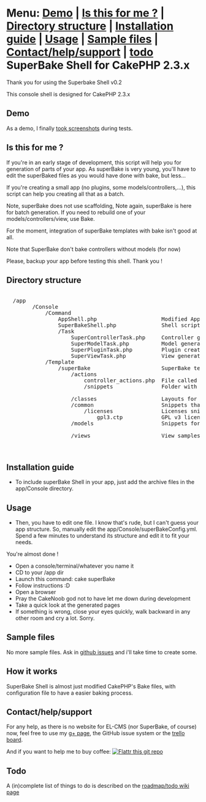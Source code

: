 Menu: [Demo](#demo) | [Is this for me ?](#is-this-for-me-) | [Directory structure](#directory-structure) | [Installation guide](#installation-guide) | [Usage](#usage) | [Sample files](#sample-files) | [Contact/help/support](#contacthelpsupport) | [todo](#todo)
SuperBake Shell for CakePHP 2.3.x
=================================
Thank you for using the Superbake Shell v0.2

This console shell is designed for CakePHP 2.3.x

Demo
----
As a demo, I finally [took screenshots](https://plus.google.com/b/110073171539347252283/photos/110073171539347252283/albums/5859403751260073329) during tests.

Is this for me ?
----------------
If you're in an early stage of development, this script will help you for
generation of parts of your app.
As superBake is very young, you'll have to edit the superBaked files as you would
have done with bake, but less...

If you're creating a small app (no plugins, some models/controllers,...), this
script can help you creating all that as a batch.

Note, superBake does not use scaffolding, 
Note again, superBake is here for batch generation. If you need to rebuild one
of your models/controllers/view, use Bake.

For the moment, integration of superBake templates with bake isn't good at all.

Note that SuperBake don't bake controllers without models (for now)

Please, backup your app before testing this shell. Thank you !

Directory structure
-------------------
<pre>
<CakeBase>
  /app
		/Console
			/Command
				AppShell.php					Modified AppShell
				SuperBakeShell.php				Shell script
				/Task
					SuperControllerTask.php		Controller generation
					SuperModelTask.php			Model generation
					SuperPluginTask.php			Plugin creation
					SuperViewTask.php			View generation
			/Template
				/superBake 						SuperBake templates (nearly the same as classical bake templates)
					/actions
						controller_actions.php 	File called to create controllers
						/snippets 				Folder with actions samples
							<dirs and files>	
					/classes					Layouts for controllers, fixtures, models and tests.
					/common						Snippets that can be used by both models, controllers and views.
						/licenses				Licenses snippets (used in generated headers)
							gpl3.ctp			GPL v3 licence snippet for headers.
					/models						Snippets for models
						<dirs and files>
					/views 						View samples for view generation
						<dirs and files>

</pre>
Installation guide
------------------
 - To include superBake Shell in your app, just add the archive files in the
app/Console directory.


Usage
-----
 - Then, you have to edit one file. I know that's rude, but I can't guess your app
structure. So, manually edit the app/Console/superBakeConfig.yml. Spend a few minutes
to understand its structure and edit it to fit your needs.

You're almost done !

- Open a console/terminal/whatever you name it
- CD to your <BaseCake>/app dir
- Launch this command: cake superBake
- Follow instructions :D
- Open a browser
- Pray the CakeNoob god not to have let me down during development
- Take a quick look at the generated pages
- If something is wrong, close your eyes quickly, walk backward in any other room
and cry a lot. Sorry.

Sample files
------------
No more sample files. Ask in [github issues](https://github.com/mtancoigne/superBake/issues) and i'll take time to create some.

How it works
------------
SuperBake Shell is almost just modified CakePHP's Bake files, with configuration file to have a easier
baking process.

Contact/help/support
--------------------

For any help, as there is no website for EL-CMS (nor SuperBake, of course) now, feel free to use my [g+ page](https://plus.google.com/b/110073171539347252283/110073171539347252283/posts), the GitHub issue system or the [trello board](https://trello.com/board/superbake/514d6b4f3915675c66002032).

And if you want to help me to buy coffee: [![Flattr this git repo](http://api.flattr.com/button/flattr-badge-large.png)](https://flattr.com/submit/auto?user_id=kure&url=https://github.com/mtancoigne/superBake&title=superBake&language=&tags=github&category=software) 

Todo
----
A (in)complete list of things to do is described on the [roadmap/todo wiki page](https://github.com/mtancoigne/superBake/wiki/Roadmap-todo)
